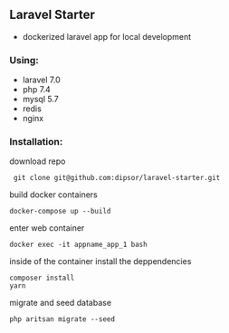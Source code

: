 ## Laravel Starter

- dockerized laravel app for local development

### Using: 
- laravel 7.0
- php 7.4
- mysql 5.7
- redis
- nginx

### Installation:
download repo
```
 git clone git@github.com:dipsor/laravel-starter.git 
```

build docker containers
```
docker-compose up --build
```
enter web container
```
docker exec -it appname_app_1 bash 
```

inside of the container install the deppendencies
```
composer install
yarn
```

migrate and seed database
``` 
php aritsan migrate --seed
```
